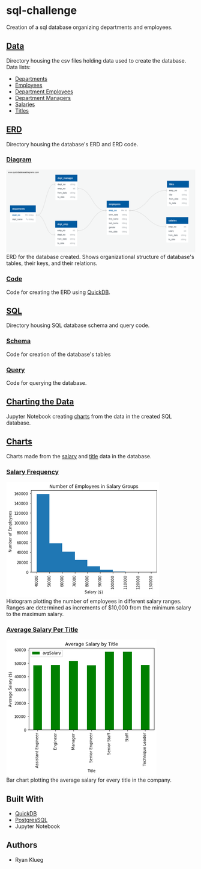 # sql-challenge
Creation of a sql database organizing departments and employees.
## [Data](data)
Directory housing the csv files holding data used to create the database.
Data lists:
* [Departments](data/departments.csv)
* [Employees](data/employees.csv)
* [Department Employees](data/dept_emp.csv)
* [Department Managers](data/dept_manager.csv)
* [Salaries](data/salaries.csv)
* [Titles](data/titles.csv)
## [ERD](ERD)
Directory housing the database's ERD and ERD code.
### [Diagram](ERD/ERDdiagram.png)
![alt text](ERD/ERDdiagram.png "ERD")
ERD for the database created. Shows organizational structure of database's tables, their keys, and their relations.
### [Code](ERD/erdCode.txt)
Code for creating the ERD using [QuickDB](https://app.quickdatabasediagrams.com/).
## [SQL](SQL)
Directory housing SQL database schema and query code.
### [Schema](SQL/schema.sql)
Code for creation of the database's tables
### [Query](SQL/query.sql)
Code for querying the database.
## [Charting the Data](dataset_test.ipynb)
Jupyter Notebook creating [charts](charts) from the data in the created SQL database.
## [Charts](charts)
Charts made from the [salary](data/salaries.csv) and [title](data/titles.csv) data in the database.
### [Salary Frequency](charts/salaryFrequency.png)
![alt text](charts/salaryFrequency.png "Salary Frequency")</br>
Histogram plotting the number of employees in different salary ranges. Ranges are determined as increments of $10,000 from the minimum salary to the maximum salary.
### [Average Salary Per Title](charts/salaryByTitle.png)
![alt text](charts/salaryByTitle.png "Average Salary Per Title")</br>
Bar chart plotting the average salary for every title in the company.
## Built With
* [QuickDB](https://app.quickdatabasediagrams.com/)
* [PostgresSQL](https://www.postgresql.org/)
* Jupyter Notebook
## Authors
* Ryan Klueg
